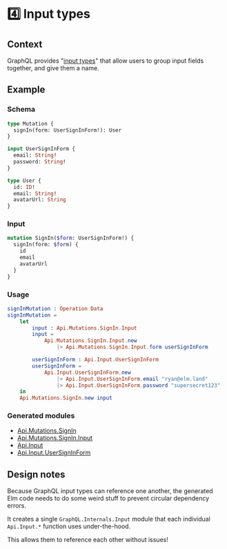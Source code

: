 # 4️⃣ Input types

## Context

GraphQL provides "[input types](https://graphql.org/learn/schema/#input-types)" that allow users to group input fields together, and give them a name.


## Example

### Schema

```graphql
type Mutation {
  signIn(form: UserSignInForm!): User
}

input UserSignInForm {
  email: String!
  password: String!
}

type User {
  id: ID!
  email: String!
  avatarUrl: String
}
```

### Input

```graphql
mutation SignIn($form: UserSignInForm!) {
  signIn(form: $form) {
    id
    email 
    avatarUrl
  }
}
```

### Usage

```elm
signInMutation : Operation Data
signInMutation =
    let
        input : Api.Mutations.SignIn.Input
        input =
            Api.Mutations.SignIn.Input.new
                |> Api.Mutations.SignIn.Input.form userSignInForm

        userSignInForm : Api.Input.UserSignInForm
        userSignInForm =
            Api.Input.UserSignInForm.new
                |> Api.Input.UserSignInForm.email "ryan@elm.land"
                |> Api.Input.UserSignInForm.password "supersecret123"
    in
    Api.Mutations.SignIn.new input
```

### Generated modules

- [Api.Mutations.SignIn](.elm-land/src/Api/Mutations/SignIn.elm)
- [Api.Mutations.SignIn.Input](.elm-land/src/Api/Mutations/SignIn/Input.elm)
- [Api.Input](.elm-land/src/Api/Input.elm)
- [Api.Input.UserSignInForm](.elm-land/src/Api/Input/UserSignInForm.elm)


## Design notes

Because GraphQL input types can reference one another, the generated Elm code needs to do some weird stuff to prevent circular dependency errors. 

It creates a single `GraphQL.Internals.Input` module that each individual `Api.Input.*` function uses under-the-hood.

This allows them to reference each other without issues!